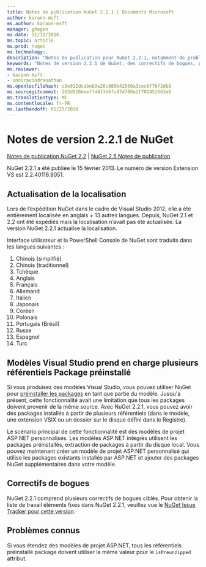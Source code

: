 ```yaml
---
title: Notes de publication NuGet 2.2.1 | Documents Microsoft
author: karann-msft
ms.author: karann-msft
manager: ghogen
ms.date: 11/11/2016
ms.topic: article
ms.prod: nuget
ms.technology: 
description: "Notes de publication pour NuGet 2.2.1, notamment de problèmes connus, des correctifs de bogues, les fonctionnalités ajoutées et dcr."
keywords: "Notes de version 2.2.1 de NuGet, des correctifs de bogues, problèmes connus, ajouté des fonctionnalités, DCR"
ms.reviewer:
- karann-msft
- unniravindranathan
ms.openlocfilehash: c3e912dcabeb3a26c880b42560a3cec6f7bf2db9
ms.sourcegitcommit: 262d026beeffd4f3b6fc47d780a2f701451663a8
ms.translationtype: MT
ms.contentlocale: fr-FR
ms.lasthandoff: 01/25/2018
---
```

# <a name="nuget-221-release-notes"></a>Notes de version 2.2.1 de NuGet

[Notes de publication NuGet 2.2](../release-notes/nuget-2.2.md) | [NuGet 2.5 Notes de publication](../release-notes/nuget-2.5.md)

NuGet 2.2.1 a été publiée le 15 février 2013.  Le numéro de version Extension VS est 2.2.40116.9051.

## <a name="localization-refresh"></a>Actualisation de la localisation
Lors de l’expédition NuGet dans le cadre de Visual Studio 2012, elle a été entièrement localisée en anglais + 13 autres langues.  Depuis, NuGet 2.1 et 2.2 ont été expédiés mais la localisation n’avait pas été actualisée.  La version NuGet 2.2.1 actualise la localisation.

Interface utilisateur et la PowerShell Console de NuGet sont traduits dans les langues suivantes :

1. Chinois (simplifié)
1. Chinois (traditionnel)
1. Tchèque
1. Anglais
1. Français
1. Allemand
1. Italien
1. Japonais
1. Coréen
1. Polonais
1. Portugais (Brésil)
1. Russe
1. Espagnol
1. Turc

## <a name="visual-studio-templates-support-multiple-preinstalled-package-repositories"></a>Modèles Visual Studio prend en charge plusieurs référentiels Package préinstallé
Si vous produisez des modèles Visual Studio, vous pouvez utiliser NuGet pour [préinstaller les packages](../visual-studio-extensibility/visual-studio-templates.md) en tant que partie du modèle.  Jusqu'à présent, cette fonctionnalité avait une limitation que tous les packages doivent provenir de la même source.  Avec NuGet 2.2.1, vous pouvez avoir des packages installés à partir de plusieurs référentiels (dans le modèle, une extension VSIX ou un dossier sur le disque défini dans le Registre).

Le scénario principal de cette fonctionnalité est des modèles de projet ASP.NET personnalisés.  Les modèles ASP.NET intégrés utilisent les packages préinstallés, extraction de packages à partir du disque local.  Vous pouvez maintenant créer un modèle de projet ASP.NET personnalisé qui utilise les packages existants installés par ASP.NET et ajouter des packages NuGet supplémentaires dans votre modèle.

## <a name="bug-fixes"></a>Correctifs de bogues
NuGet 2.2.1 comprend plusieurs correctifs de bogues ciblés. Pour obtenir la liste de travail éléments fixes dans NuGet 2.2.1, veuillez vue le [NuGet Issue Tracker pour cette version](http://nuget.codeplex.com/workitem/list/advanced?keyword=&status=Closed&type=All&priority=All&release=NuGet%202.2.1&assignedTo=All&component=All&sortField=LastUpdatedDate&sortDirection=Descending&page=0).


## <a name="known-issues"></a>Problèmes connus

Si vous étendez des modèles de projet ASP.NET, tous les référentiels préinstallé package doivent utiliser la même valeur pour le `isPreunzipped` attribut.
